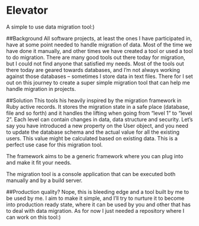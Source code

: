 Elevator
========

A simple to use data migration tool:)

##Background
All software projects, at least the ones I have participated in, have at some point needed to handle migration of data. Most of the time we have done it manually, and other times we have created a tool or used a tool to do migration. There are many good tools out there today for migration, but I could not find anyone that satisfied my needs. Most of the tools out there today are geared towards databases, and I’m not always working against those databases – sometimes I store data in text files. There for I set out on this journey to create a super simple migration tool that can help me handle migration in projects.

##Solution
This tools his heavily inspired by the migration framework in Ruby active records. It stores the migration state in a safe place (database, file and so forth) and it handles the lifting when going from “level 1” to “level 2”. Each level can contain changes in data, data structure and security. Let’s say you have introduced a new property on the User object, and you need to update the database schema and the actual value for all the existing users. This value might be calculated based on existing data. This is a perfect use case for this migration tool.

The framework aims to be a generic framework where you can plug into and make it fit your needs. 

The migration tool is a console application that can be executed both manually and by a build server. 

##Production quality?
Nope, this is bleeding edge and a tool built by me to be used by me. I aim to make it simple, and I’ll try to nurture it to become into production ready state, where it can be used by you and other that has to deal with data migration. As for now I just needed a repository where I can work on this tool:)